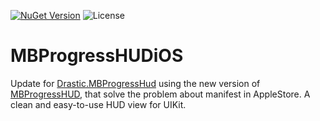 [![NuGet Version](https://img.shields.io/nuget/v/Drastic.MBProgressHUD.svg)](https://www.nuget.org/packages/Drastic.MBProgressHUD/) ![License](https://img.shields.io/badge/License-MIT-blue.svg)

# MBProgressHUDiOS

Update for [Drastic.MBProgressHud](https://www.nuget.org/packages/Drastic.MBProgressHUD/) using the new version of [MBProgressHUD](https://github.com/jdg/MBProgressHUD), that solve the problem about manifest in AppleStore. A clean and easy-to-use HUD view for UIKit.